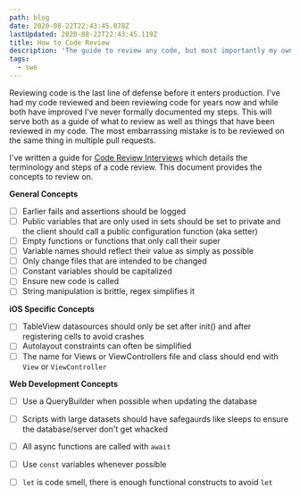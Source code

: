 ```yaml
---
path: blog
date: 2020-08-22T22:43:45.078Z
lastUpdated: 2020-08-22T22:43:45.119Z
title: How to Code Review
description: 'The guide to review any code, but most importantly my own'
tags:
  - swe
---
```

Reviewing code is the last line of defense before it enters production. I've had my code reviewed and been reviewing code for years now and while both have improved I've never formally documented my steps. This will serve both as a guide of what to review as well as things that have been reviewed in my code. The most embarrassing mistake is to be reviewed on the same thing in multiple pull requests.

I've written a guide for [Code Review Interviews](https://marcusmth.com/how-to-ace-your-code-review-interview/) which details the terminology and steps of a code review. This document provides the concepts to review on.

**General Concepts**
- [ ] Earlier fails and assertions should be logged
- [ ] Public variables that are only used in sets should be set to private and the client should call a public configuration function (aka setter)
- [ ] Empty functions or functions that only call their super
- [ ] Variable names should reflect their value as simply as possible
- [ ] Only change files that are intended to be changed
- [ ] Constant variables should be capitalized
- [ ] Ensure new code is called
- [ ] String manipulation is brittle, regex simplifies it 

**iOS Specific Concepts**
- [ ] TableView datasources should only be set after init() and after registering cells to avoid crashes
- [ ] Autolayout constraints can often be simplified 
- [ ] The name for Views or ViewControllers file and class should end with `View` or `ViewController`

**Web Development Concepts**
- [ ] Use a QueryBuilder when possible when updating the database
- [ ] Scripts with large datasets should have safegaurds like sleeps to ensure the database/server don't get whacked
- [ ] All async functions are called with `await`
- [ ] Use `const` variables whenever possible
- [ ] `let` is code smell, there is enough functional constructs to avoid `let`



